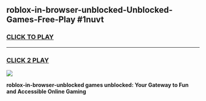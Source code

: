 
## roblox-in-browser-unblocked-Unblocked-Games-Free-Play #1nuvt
<h3>
<a href="https://us.freeplayer.one?title=roblox-in-browser-unblocked&ref=9M">CLICK TO PLAY</a></h3>
<hr>

<h3>
<a href="https://us.freeplayer.one?title=roblox-in-browser-unblocked&ref=9M">CLICK 2 PLAY</a>
  
</h3>

<a href="https://us.freeplayer.one?title=roblox-in-browser-unblocked&ref=9M"><img src="https://clearcache.store/games.png"></a>


**roblox-in-browser-unblocked games unblocked: Your Gateway to Fun and Accessible Online Gaming**
